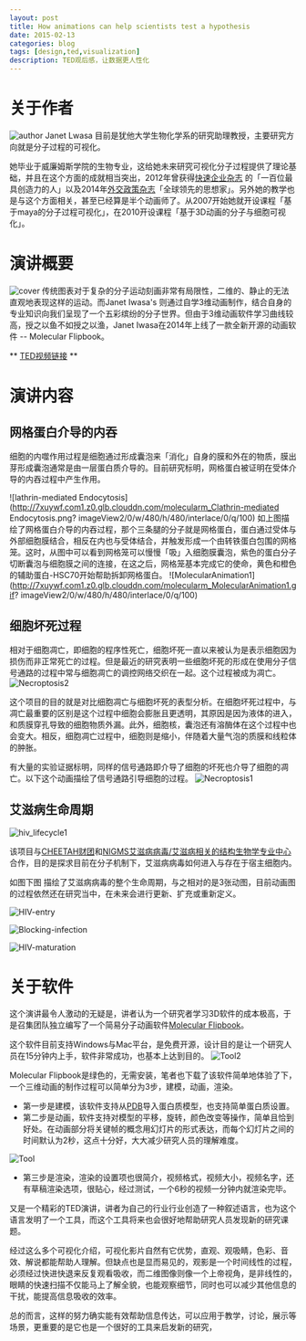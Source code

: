 ```yaml
---
layout: post
title: How animations can help scientists test a hypothesis
date: 2015-02-13
categories: blog
tags: [design,ted,visualization]
description: TED观后感，让数据更人性化
---
```


# 关于作者
![author](http://7xuywf.com1.z0.glb.clouddn.com/molecularm_author.jpg?imageView2/0/w/480/h/480/interlace/0/q/100)
Janet Lwasa 目前是犹他大学生物化学系的研究助理教授，主要研究方向就是分子过程的可视化。


她毕业于威廉姆斯学院的生物专业，这给她未来研究可视化分子过程提供了理论基础，并且在这个方面的成就相当突出，2012年曾获得[快速企业杂志](www.fastcompany.com/) 的「一百位最具创造力的人」以及2014年[外交政策杂志](www.foreignpolicy.com)「全球领先的思想家」。另外她的教学也是与这个方面相关，甚至已经算是半个动画师了。从2007开始她就开设课程「基于maya的分子过程可视化」，在2010开设课程「基于3D动画的分子与细胞可视化」。 

# 演讲概要

![cover](http://7xuywf.com1.z0.glb.clouddn.com/molecularm_cover.jpg?imageView2/0/w/480/h/480/interlace/0/q/100)
传统图表对于复杂的分子运动刻画非常有局限性，二维的、静止的无法直观地表现这样的运动。而Janet Iwasa's 则通过自学3维动画制作，结合自身的专业知识向我们呈现了一个五彩缤纷的分子世界。但由于3维动画软件学习曲线较高，授之以鱼不如授之以渔，Janet Iwasa在2014年上线了一款全新开源的动画软件 -- Molecular Flipbook。

** [TED视频链接](http://www.ted.com/speakers/janet_iwasa) **

# 演讲内容

## 网格蛋白介导的内吞


细胞的内噬作用过程是细胞通过形成囊泡来「消化」自身的膜和外在的物质，膜出芽形成囊泡通常是由一层蛋白质介导的。目前研究标明，网格蛋白被证明在受体介导的内吞过程中产生作用。

![lathrin-mediated Endocytosis](http://7xuywf.com1.z0.glb.clouddn.com/molecularm_Clathrin-mediated Endocytosis.png?	imageView2/0/w/480/h/480/interlace/0/q/100)
如上图描绘了网格蛋白介导的内吞过程，那个三条腿的分子就是网格蛋白，蛋白通过受体与外部细胞膜结合，相反在内也与受体结合，并触发形成一个由转铁蛋白包围的网格笼。这时，从图中可以看到网格笼可以慢慢「吸」入细胞膜囊泡，紫色的蛋白分子切断囊泡与细胞膜之间的连接，在这之后，网格笼基本完成它的使命，黄色和橙色的辅助蛋白-HSC70开始帮助拆卸网格蛋白。
![MolecularAnimation1](http://7xuywf.com1.z0.glb.clouddn.com/molecularm_MolecularAnimation1.gif?	imageView2/0/w/480/h/480/interlace/0/q/100)


## 细胞坏死过程

相对于细胞凋亡，即细胞的程序性死亡，细胞坏死一直以来被认为是表示细胞因为损伤而非正常死亡的过程。但是最近的研究表明一些细胞坏死的形成在使用分子信号通路的过程中常与细胞凋亡的调控网络交织在一起。这个过程被成为凋亡。
![Necroptosis2](http://7xuywf.com1.z0.glb.clouddn.com/molecularm_Necroptosis2.gif?imageView2/0/w/480/h/480/interlace/0/q/100)

这个项目的目的就是对比细胞凋亡与细胞坏死的表型分析。在细胞坏死过程中，与凋亡最重要的区别是这个过程中细胞会膨胀且更透明，其原因是因为液体的进入，和质膜穿孔导致的细胞物质外漏。此外，细胞核，囊泡还有溶酶体在这个过程中也会变大。相反，细胞凋亡过程中，细胞则是缩小，伴随着大量气泡的质膜和线粒体的肿胀。


有大量的实验证据标明，同样的信号通路即介导了细胞的坏死也介导了细胞的凋亡。以下这个动画描绘了信号通路引导细胞的过程。
![Necroptosis1](http://7xuywf.com1.z0.glb.clouddn.com/molecularm_Necroptosis1.gif?imageView2/0/w/480/h/480/interlace/0/q/100)


## 艾滋病生命周期

![hiv_lifecycle1](http://7xuywf.com1.z0.glb.clouddn.com/molecularm_hiv_lifecycle1.jpg?imageView2/0/w/480/h/480/interlace/0/q/100)

该项目与[CHEETAH财团](http://cheetah.biochem.utah.edu/)和[NIGMS艾滋病病毒/艾滋病相关的结构生物学专业中心](https://www.nigms.nih.gov/research/specificareas/AIDSStructuralBiology/pages/HIVspecializedcenters.aspx)合作，目的是探求目前在分子机制下，艾滋病病毒如何进入与存在于宿主细胞内。


如图下图 描绘了艾滋病病毒的整个生命周期，与之相对的是3张动图，目前动画图的过程依然还在研究当中，在未来会进行更新、扩充或重新定义。


![HIV-entry](http://7xuywf.com1.z0.glb.clouddn.com/molecularm_HIV-entry.gif?imageView2/0/w/480/h/480/interlace/0/q/100)

![Blocking-infection](http://7xuywf.com1.z0.glb.clouddn.com/molecularm_Blocking-infection.gif?imageView2/0/w/480/h/480/interlace/0/q/100)

![HIV-maturation](http://7xuywf.com1.z0.glb.clouddn.com/molecularm_HIV-maturation.gif?imageView2/0/w/480/h/480/interlace/0/q/100)


# 关于软件

这个演讲最令人激动的无疑是，讲者认为一个研究者学习3D软件的成本极高，于是召集团队独立编写了一个简易分子动画软件[Molecular Flipbook](https://github.com/MolecularFlipbook/FlipbookApp)。


这个软件目前支持Windows与Mac平台，是免费开源，设计目的是让一个研究人员在15分钟内上手，软件非常成功，也基本上达到目的。
![Tool2](http://7xuywf.com1.z0.glb.clouddn.com/molecularm_Tool2.gif?imageView2/0/w/480/h/480/interlace/0/q/100)

Molecular Flipbook是绿色的，无需安装，笔者也下载了该软件简单地体验了下，一个三维动画的制作过程可以简单分为3步，建模，动画，渲染。


- 第一步是建模，该软件支持从[PDB](http://www.pdb.org/)导入蛋白质模型，也支持简单蛋白质设置。
- 第二步是动画，软件支持对模型的平移，旋转，颜色改变等操作，简单且恰到好处。在动画部分将关键帧的概念用幻灯片的形式表达，而每个幻灯片之间的时间默认为2秒，这点十分好，大大减少研究人员的理解难度。

![Tool](http://7xuywf.com1.z0.glb.clouddn.com/molecularm_Tool.gif?imageView2/0/w/480/h/480/interlace/0/q/100)
- 第三步是渲染，渲染的设置项也很简介，视频格式，视频大小，视频名字，还有草稿渲染选项，很贴心，经过测试，一个6秒的视频一分钟内就渲染完毕。

又是一个精彩的TED演讲，讲者为自己的行业行业创造了一种叙述语言，也为这个语言发明了一个工具，而这个工具将来也会很好地帮助研究人员发现新的研究课题。


经过这么多个可视化介绍，可视化影片自然有它优势，直观、观吸睛，色彩、音效、解说都能帮助人理解。但缺点也是显而易见的，观影是一个时间线性的过程，必须经过快进快退来反复观看吸收，而二维图像则像一个上帝视角，是非线性的，眼睛的快速扫描不仅能马上了解全貌，也能观察细节，同时也可以减少其他信息的干扰，能提高信息吸收的效率。


总的而言，这样的努力确实能有效帮助信息传达，可以应用于教学，讨论，展示等场景，更重要的是它也是一个很好的工具来启发新的研究，




